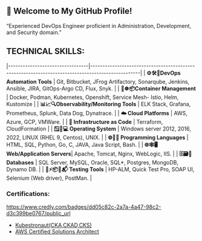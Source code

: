 ## 🚀 Welcome to My GitHub Profile!
“Experienced DevOps Engineer proficient in Administration, Development, and Security domain.” 

## TECHNICAL SKILLS:
|---------------------------------|--------------------------------------------------------------------------------------------------|
| **⚙️🛠️🚀DevOps Automation Tools** | Git, Bitbucket, JFrog Artifactory, Sonarqube, Jenkins, Ansible, JIRA, GitOps-Argo CD, Flux, Snyk. |
| **🐳☸️📦Container Management**  |	Docker, Podman, Kubernetes, Openshift, Service Mesh- Istio, Helm, Kustomize                         |
| **📊📈🔍Observability/Monitoring Tools** | 	ELK Stack, Grafana, Prometheus, Splunk, Data Dog, Dynatrace.                        |
| **☁️ Cloud Platforms**          | AWS, Azure, GCP, VMWare.                                                                      |
| **📜 Infrastructure as Code**   | Terraform, CloudFormation                                                                    |
| **🪟🐧💻 Operating System**    | Windows server 2012, 2016, 2022, LINUX (RHEL 9, Centos), UNIX.                               |
| **🌐🐍📜 Programming Languages** | HTML, SQL, Python, Go, C, JAVA, Java Script, Bash.                                           |
| **🌐🕸️🖥️ Web/Application Servers**| 	Apache, Tomcat, Nginx, WebLogic, IIS.                                                     |
| **🗄️🗃️🐘 Databases**              | SQL Server, MySQL, Oracle, SQL*, Postgres, MongoDB, Dynamo DB.                             |
| **🧪⚡📦🚗📬 Testing Tools**	| HP-ALM, Quick Test Pro, SOAP UI, Selenium (Web driver), PostMan.                               |

### Certifications:
https://www.credly.com/badges/dd05c82c-2a7a-4a47-98c2-d3c399be0767/public_url

- [Kubestronaut(CKA,CKAD,CKS)](https://www.credly.com/badges/17a3919c-b36c-465a-a15b-ddfcf24e3d66)
- [AWS Certified Solutions Architect](https://www.credly.com/badges/dd05c82c-2a7a-4a47-98c2-d3c399be0767/public_url)


<!--
**devkiran2018/devkiran2018** is a ✨ _special_ ✨ repository because its `README.md` (this file) appears on your GitHub profile.

Here are some ideas to get you started:

- 🔭 I’m currently working on ...
- 🌱 I’m currently learning ...
- 👯 I’m looking to collaborate on ...
- 🤔 I’m looking for help with ...
- 💬 Ask me about ...
- 📫 How to reach me: ...
- 😄 Pronouns: ...
- ⚡ Fun fact: ...
-->
